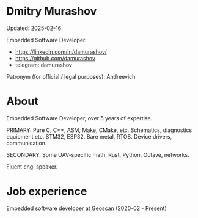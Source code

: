 # Dmitry Murashov

Updated: 2025-02-16

Embedded Software Developer.

- https://linkedin.com/in/damurashov/
- https://github.com/damurashov
- telegram: damurashov

Patronym (for official / legal purposes): Andreevich

# About

Embedded Software Developer, over 5 years of expertise.

PRIMARY. Pure C, C++, ASM, Make, CMake, etc. Schematics, diagnostics equipment
etc. STM32, ESP32. Bare metal, RTOS. Device drivers, communication.

SECONDARY. Some UAV-specific math, Rust, Python, Octave, networks.

Fluent eng. speaker.

# Job experience

Embedded software developer at [Geoscan](https://geoscan.aero) (2020-02 - Present)
